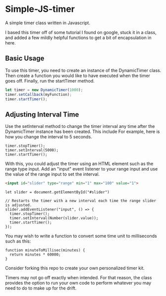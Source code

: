 # Simple-JS-timer
A simple timer class written in Javascript.

I based this timer off of some tutorial I found on google, stuck it in a class, and added a few mildly helpful functions to get a bit of encapsulation in here.

## Basic Usage
To use this timer, you need to create an instance of the DynamicTimer class.
Then create a function you would like to have executed when the timer goes off.
Finally, run the startTimer method.
```js
let timer = new DynamicTimer(1000);
timer.setCallback(myFunction);
timer.startTimer();
```

## Adjusting Interval Time
Use the setInterval method to change the timer interval any time after the DynamicTimer instance has been created.
This include 
For example, here is how you change the interval to 5 seconds.
```JS
timer.stopTimer();
timer.setInterval(5000);
timer.startTimer();
```
With this, you could adjust the timer using an HTML element such as the range type input.
Add an "input" event listener to your range input and use the value of the range input to set the interval.
```HTML
<input id="slider" type="range" min="1" max="100" value="1">
```
```JS
let slider = document.getElementById("#slider")

// Restarts the timer with a new interval each time the range slider is adjusted.
slider.addEventListener("input", () => {
  timer.stopTimer();
  timer.setInterval(Number(slider.value));
  timer.startTimer();
});
```

You may wish to write a function to convert some time unit to milliseconds such as this:
```JS
function minuteToMillisec(minutes) {
  return minutes * 60000;
}
```
Consider forking this repo to create your own personalized timer kit.

Timers may not go off exactly when intended. For that reason, the class provides the option to run your own code to perform
whatever you may need to do to make up for the drift.